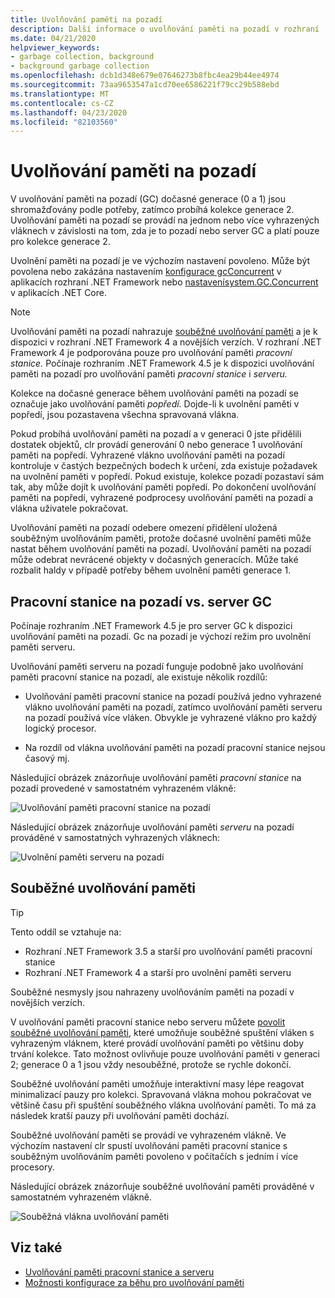 ```yaml
---
title: Uvolňování paměti na pozadí
description: Další informace o uvolňování paměti na pozadí v rozhraní .NET a o tom, jak se liší v uvolňování paměti pracovní stanice a serveru.
ms.date: 04/21/2020
helpviewer_keywords:
- garbage collection, background
- background garbage collection
ms.openlocfilehash: dcb1d348e679e07646273b8fbc4ea29b44ee4974
ms.sourcegitcommit: 73aa9653547a1cd70ee6586221f79cc29b588ebd
ms.translationtype: MT
ms.contentlocale: cs-CZ
ms.lasthandoff: 04/23/2020
ms.locfileid: "82103560"
---
```

# <a name="background-garbage-collection"></a>Uvolňování paměti na pozadí

V uvolňování paměti na pozadí (GC) dočasné generace (0 a 1) jsou shromažďovány podle potřeby, zatímco probíhá kolekce generace 2. Uvolňování paměti na pozadí se provádí na jednom nebo více vyhrazených vláknech v závislosti na tom, zda je to pozadí nebo server GC a platí pouze pro kolekce generace 2.

Uvolnění paměti na pozadí je ve výchozím nastavení povoleno. Může být povolena nebo zakázána nastavením [konfigurace gcConcurrent](../../../docs/framework/configure-apps/file-schema/runtime/gcconcurrent-element.md) v aplikacích rozhraní .NET Framework nebo [nastavenísystem.GC.Concurrent](../../core/run-time-config/garbage-collector.md#systemgcconcurrentcomplus_gcconcurrent) v aplikacích .NET Core.

> [!NOTE]
> Uvolňování paměti na pozadí nahrazuje [souběžné uvolňování paměti](#concurrent-garbage-collection) a je k dispozici v rozhraní .NET Framework 4 a novějších verzích. V rozhraní .NET Framework 4 je podporována pouze pro uvolňování paměti *pracovní stanice.* Počínaje rozhraním .NET Framework 4.5 je k dispozici uvolňování paměti na pozadí pro uvolňování paměti *pracovní stanice* i *serveru.*

Kolekce na dočasné generace během uvolňování paměti na pozadí se označuje jako uvolňování paměti *popředí.* Dojde-li k uvolnění paměti v popředí, jsou pozastavena všechna spravovaná vlákna.

Pokud probíhá uvolňování paměti na pozadí a v generaci 0 jste přidělili dostatek objektů, clr provádí generování 0 nebo generace 1 uvolňování paměti na popředí. Vyhrazené vlákno uvolňování paměti na pozadí kontroluje v častých bezpečných bodech k určení, zda existuje požadavek na uvolnění paměti v popředí. Pokud existuje, kolekce pozadí pozastaví sám tak, aby může dojít k uvolňování paměti popředí. Po dokončení uvolňování paměti na popředí, vyhrazené podprocesy uvolňování paměti na pozadí a vlákna uživatele pokračovat.

Uvolňování paměti na pozadí odebere omezení přidělení uložená souběžným uvolňováním paměti, protože dočasné uvolnění paměti může nastat během uvolňování paměti na pozadí. Uvolňování paměti na pozadí může odebrat nevrácené objekty v dočasných generacích. Může také rozbalit haldy v případě potřeby během uvolnění paměti generace 1.

## <a name="background-workstation-vs-server-gc"></a>Pracovní stanice na pozadí vs. server GC

Počínaje rozhraním .NET Framework 4.5 je pro server GC k dispozici uvolňování paměti na pozadí. Gc na pozadí je výchozí režim pro uvolnění paměti serveru.

Uvolňování paměti serveru na pozadí funguje podobně jako uvolňování paměti pracovní stanice na pozadí, ale existuje několik rozdílů:

- Uvolňování paměti pracovní stanice na pozadí používá jedno vyhrazené vlákno uvolňování paměti na pozadí, zatímco uvolňování paměti serveru na pozadí používá více vláken. Obvykle je vyhrazené vlákno pro každý logický procesor.

- Na rozdíl od vlákna uvolňování paměti na pozadí pracovní stanice nejsou časový mj.

Následující obrázek znázorňuje uvolňování paměti *pracovní stanice* na pozadí provedené v samostatném vyhrazeném vlákně:

![Uvolňování paměti pracovní stanice na pozadí](./media/fundamentals/background-workstation-garbage-collection.png)

Následující obrázek znázorňuje uvolňování paměti *serveru* na pozadí prováděné v samostatných vyhrazených vláknech:

![Uvolnění paměti serveru na pozadí](./media/fundamentals/background-server-garbage-collection.png)

## <a name="concurrent-garbage-collection"></a>Souběžné uvolňování paměti

> [!TIP]
> Tento oddíl se vztahuje na:
>
> - Rozhraní .NET Framework 3.5 a starší pro uvolňování paměti pracovní stanice
> - Rozhraní .NET Framework 4 a starší pro uvolnění paměti serveru
>
> Souběžné nesmysly jsou nahrazeny uvolňováním paměti na pozadí v novějších verzích.

V uvolňování paměti pracovní stanice nebo serveru můžete [povolit souběžné uvolňování paměti](../../../docs/framework/configure-apps/file-schema/runtime/gcconcurrent-element.md), které umožňuje souběžné spuštění vláken s vyhrazeným vláknem, které provádí uvolňování paměti po většinu doby trvání kolekce. Tato možnost ovlivňuje pouze uvolňování paměti v generaci 2; generace 0 a 1 jsou vždy nesouběžné, protože se rychle dokončí.

Souběžné uvolňování paměti umožňuje interaktivní masy lépe reagovat minimalizací pauzy pro kolekci. Spravovaná vlákna mohou pokračovat ve většině času při spuštění souběžného vlákna uvolňování paměti. To má za následek kratší pauzy při uvolňování paměti dochází.

Souběžné uvolňování paměti se provádí ve vyhrazeném vlákně. Ve výchozím nastavení clr spustí uvolňování paměti pracovní stanice s souběžným uvolňováním paměti povoleno v počítačích s jedním i více procesory.

Následující obrázek znázorňuje souběžné uvolňování paměti prováděné v samostatném vyhrazeném vlákně.

![Souběžná vlákna uvolňování paměti](./media/gc-concurrent.png)

## <a name="see-also"></a>Viz také

- [Uvolňování paměti pracovní stanice a serveru](workstation-server-gc.md)
- [Možnosti konfigurace za běhu pro uvolňování paměti](../../core/run-time-config/garbage-collector.md)
